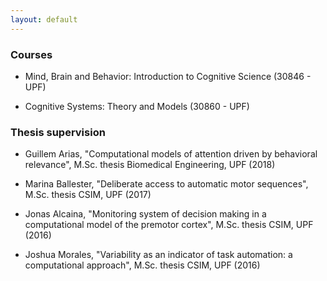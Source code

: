 ```yaml
---
layout: default
---
```



<!-- ### TEACHING AND TUTORING -->

### Courses

* Mind, Brain and Behavior: Introduction to Cognitive Science (30846 - UPF)

* Cognitive Systems: Theory and Models (30860 - UPF)



### Thesis supervision

* Guillem Arias, "Computational models of attention driven by behavioral relevance", M.Sc.
thesis Biomedical Engineering, UPF (2018)

* Marina Ballester, "Deliberate access to automatic motor sequences", M.Sc.
thesis CSIM, UPF (2017)

* Jonas Alcaina, "Monitoring system of decision making in a computational model of the premotor cortex", M.Sc. thesis CSIM, UPF (2016)

* Joshua Morales, "Variability as an indicator of task automation: a computational approach", M.Sc. thesis CSIM, UPF (2016)




